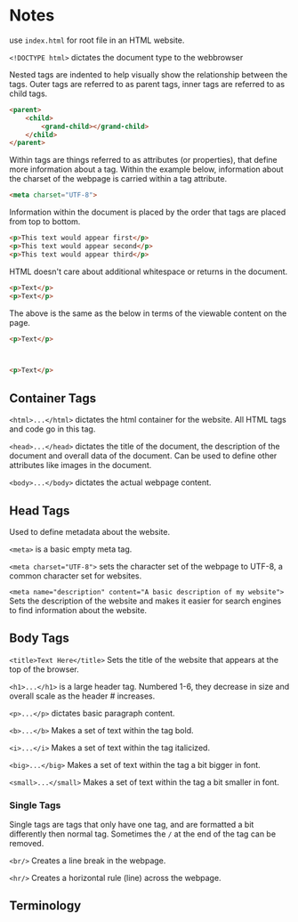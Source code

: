 # Notes
use `index.html` for root file in an HTML website.

`<!DOCTYPE html>` dictates the document type to the webbrowser

Nested tags are indented to help visually show the relationship between the tags. Outer tags are referred to as parent tags, inner tags are referred to as child tags.
```HTML
<parent>
    <child>
        <grand-child></grand-child>
    </child>
</parent>

```

Within tags are things referred to as attributes (or properties), that define more information about a tag. Within the example below, information about the charset of the webpage is carried within a tag attribute.
```HTML
<meta charset="UTF-8">
```

Information within the document is placed by the order that tags are placed from top to bottom.
```HTML
<p>This text would appear first</p>
<p>This text would appear second</p>
<p>This text would appear third</p>
```

HTML doesn't care about additional whitespace or returns in the document.
```HTML
<p>Text</p>
<p>Text</p>
```
The above is the same as the below in terms of the viewable content on the page.

```HTML
<p>Text</p>



<p>Text</p>
```
## Container Tags
`<html>...</html>` dictates the html container for the website. All HTML tags and code go in this tag.

`<head>...</head>` dictates the title of the document, the description of the document and overall data of the document. Can be used to define other attributes like images in the document.

`<body>...</body>` dictates the actual webpage content.

## Head Tags
Used to define metadata about the website.

`<meta>` is a basic empty meta tag.

`<meta charset="UTF-8">` sets the character set of the webpage to UTF-8, a common character set for websites.

`<meta name="description" content="A basic description of my website">` Sets the description of the website and makes it easier for search engines to find information about the website.

## Body Tags
`<title>Text Here</title>` Sets the title of the website that appears at the top of the browser.

`<h1>...</h1>` is a large header tag. Numbered 1-6, they decrease in size and overall scale as the header # increases.

`<p>...</p>` dictates basic paragraph content.

`<b>...</b>` Makes a set of text within the tag bold. 

`<i>...</i>` Makes a set of text within the tag italicized.

`<big>...</big>` Makes a set of text within the tag a bit bigger in font.

`<small>...</small>` Makes a set of text within the tag a bit smaller in font.

### Single Tags
Single tags are tags that only have one tag, and are formatted a bit differently then normal tag. Sometimes the `/` at the end of the tag can be removed.

`<br/>` Creates a line break in the webpage.

`<hr/>` Creates a horizontal rule (line) across the webpage.


## Terminology

